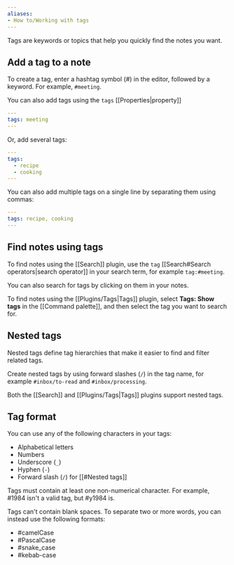 ```yaml
---
aliases: 
- How to/Working with tags
---
```


Tags are keywords or topics that help you quickly find the notes you want.

## Add a tag to a note

To create a tag, enter a hashtag symbol (#) in the editor, followed by a keyword. For example, `#meeting`.

You can also add tags using the `tags` [[Properties|property]]

```yaml
---
tags: meeting
---
```

Or, add several tags:

```yaml
---
tags:
  - recipe
  - cooking
---
```

You can also add multiple tags on a single line by separating them using commas:

```yaml
---
tags: recipe, cooking
---
```

## Find notes using tags

To find notes using the [[Search]] plugin, use the `tag` [[Search#Search operators|search operator]] in your search term, for example `tag:#meeting`.

You can also search for tags by clicking on them in your notes.

To find notes using the [[Plugins/Tags|Tags]] plugin, select **Tags: Show tags** in the [[Command palette]], and then select the tag you want to search for.

## Nested tags

Nested tags define tag hierarchies that make it easier to find and filter related tags.

Create nested tags by using forward slashes (`/`) in the tag name, for example  `#inbox/to-read` and `#inbox/processing`.

Both the [[Search]] and [[Plugins/Tags|Tags]] plugins support nested tags.

## Tag format

You can use any of the following characters in your tags:

- Alphabetical letters
- Numbers
- Underscore (`_`)
- Hyphen (`-`)
- Forward slash (`/`) for [[#Nested tags]]

Tags must contain at least one non-numerical character. For example, #1984 isn't a valid tag, but #y1984 is.

Tags can't contain blank spaces. To separate two or more words, you can instead use the following formats:

- #camelCase
- #PascalCase
- #snake_case
- #kebab-case
